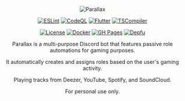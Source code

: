 <div align="center">
  
  ![Parallax](https://user-images.githubusercontent.com/39931559/130610477-0005b550-d8fe-4049-9de0-14bcb3b32aa5.png)
  
  [![ESLint](https://github.com/JKLorenzo/Parallax/actions/workflows/eslint.yml/badge.svg)](https://github.com/JKLorenzo/Parallax/actions/workflows/eslint.yml)
  [![CodeQL](https://github.com/JKLorenzo/Parallax/workflows/CodeQL/badge.svg)](https://github.com/JKLorenzo/Parallax/actions/workflows/codeql.yml)
  [![Flutter](https://github.com/JKLorenzo/Parallax/actions/workflows/flutter.yml/badge.svg)](https://github.com/JKLorenzo/Parallax/actions/workflows/flutter.yml)
  [![TSCompiler](https://github.com/JKLorenzo/Parallax/actions/workflows/tscompiler.yml/badge.svg)](https://github.com/JKLorenzo/Parallax/actions/workflows/tscompiler.yml)
  
  [![License](https://img.shields.io/github/license/JKLorenzo/Parallax)](https://github.com/JKLorenzo/Parallax/blob/master/LICENSE)
  [![Docker](https://github.com/JKLorenzo/Parallax/actions/workflows/docker.yml/badge.svg)](https://github.com/JKLorenzo/Parallax/actions/workflows/docker.yml)
  [![GH Pages](https://github.com/JKLorenzo/Parallax/actions/workflows/ghpages.yml/badge.svg)](https://github.com/JKLorenzo/Parallax/actions/workflows/ghpages.yml)
  [![Depfu](https://badges.depfu.com/badges/10a2b397579dcfc1b15b4327c12a9bdd/count.svg)](https://depfu.com/github/JKLorenzo/Parallax?project_id=29783)
  
  Parallax is a multi-purpose Discord bot that features passive role automations for gaming purposes.
  
  It automatically creates and assigns roles based on the user's gaming activity. 
  
  Playing tracks from Deezer, YouTube, Spotify, and SoundCloud.
  
  For personal use only.
  
</div>

